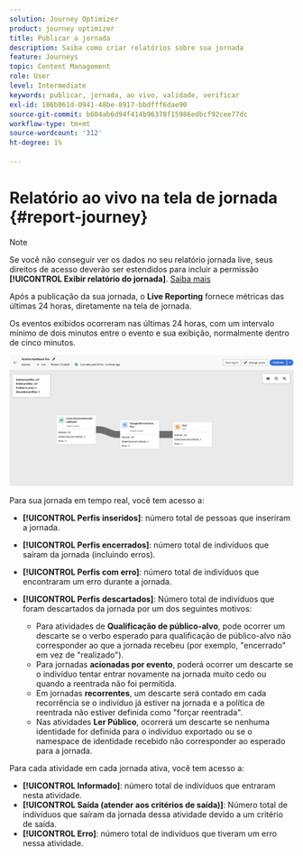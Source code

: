```yaml
---
solution: Journey Optimizer
product: journey optimizer
title: Publicar a jornada
description: Saiba como criar relatórios sobre sua jornada
feature: Journeys
topic: Content Management
role: User
level: Intermediate
keywords: publicar, jornada, ao vivo, validade, verificar
exl-id: 186b061d-0941-48be-8917-bbdfff6dae90
source-git-commit: b604ab6d94f414b96378f15986edbcf92cee77dc
workflow-type: tm+mt
source-wordcount: '312'
ht-degree: 1%

---
```


# Relatório ao vivo na tela de jornada {#report-journey}

>[!NOTE]
>
>Se você não conseguir ver os dados no seu relatório jornada live, seus direitos de acesso deverão ser estendidos para incluir a permissão **[!UICONTROL Exibir relatório do jornada]**. [Saiba mais](../administration/permissions.md)

Após a publicação da sua jornada, o **Live Reporting** fornece métricas das últimas 24 horas, diretamente na tela de jornada.

Os eventos exibidos ocorreram nas últimas 24 horas, com um intervalo mínimo de dois minutos entre o evento e sua exibição, normalmente dentro de cinco minutos.

![](assets/journey_live_report.png)

Para sua jornada em tempo real, você tem acesso a:

* **[!UICONTROL Perfis inseridos]**: número total de pessoas que inseriram a jornada.
* **[!UICONTROL Perfis encerrados]**: número total de indivíduos que saíram da jornada (incluindo erros).
* **[!UICONTROL Perfis com erro]**: número total de indivíduos que encontraram um erro durante a jornada.
* **[!UICONTROL Perfis descartados]**: Número total de indivíduos que foram descartados da jornada por um dos seguintes motivos:

   * Para atividades de **Qualificação de público-alvo**, pode ocorrer um descarte se o verbo esperado para qualificação de público-alvo não corresponder ao que a jornada recebeu (por exemplo, &quot;encerrado&quot; em vez de &quot;realizado&quot;).
   * Para jornadas **acionadas por evento**, poderá ocorrer um descarte se o indivíduo tentar entrar novamente na jornada muito cedo ou quando a reentrada não foi permitida.
   * Em jornadas **recorrentes**, um descarte será contado em cada recorrência se o indivíduo já estiver na jornada e a política de reentrada não estiver definida como &quot;forçar reentrada&quot;.
   * Nas atividades **Ler Público**, ocorrerá um descarte se nenhuma identidade for definida para o indivíduo exportado ou se o namespace de identidade recebido não corresponder ao esperado para a jornada.

Para cada atividade em cada jornada ativa, você tem acesso a:

* **[!UICONTROL Informado]**: número total de indivíduos que entraram nesta atividade.
* **[!UICONTROL Saída (atender aos critérios de saída)]**: Número total de indivíduos que saíram da jornada dessa atividade devido a um critério de saída.
* **[!UICONTROL Erro]**: número total de indivíduos que tiveram um erro nessa atividade.
